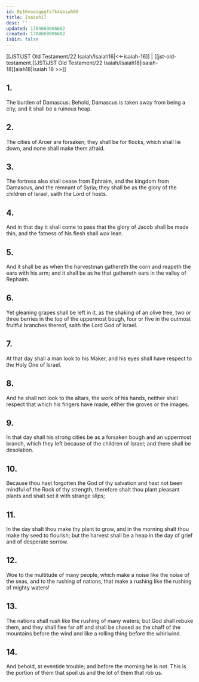 ```yaml
---
id: 8p16voazggqfsfk4qbiwh80
title: Isaiah17
desc: ''
updated: 1704669006682
created: 1704669006682
isDir: false
---
```

[[JST/JST Old Testament/22 Isaiah/Isaiah16|<<-isaiah-16]] | [[jst-old-testament.[[JST/JST Old Testament/22 Isaiah/Isaiah18|isaiah-18]]aiah18|Isaiah 18 >>]]
## 1.
The burden of Damascus: Behold, Damascus is taken away from being a city, and it shall be a ruinous heap.
## 2.
The cities of Aroer are forsaken; they shall be for flocks, which shall lie down, and none shall make them afraid.
## 3.
The fortress also shall cease from Ephraim, and the kingdom from Damascus, and the remnant of Syria; they shall be as the glory of the children of Israel, saith the Lord of hosts.
## 4.
And in that day it shall come to pass that the glory of Jacob shall be made thin, and the fatness of his flesh shall wax lean.
## 5.
And it shall be as when the harvestman gathereth the corn and reapeth the ears with his arm; and it shall be as he that gathereth ears in the valley of Rephaim.
## 6.
Yet gleaning grapes shall be left in it, as the shaking of an olive tree, two or three berries in the top of the uppermost bough, four or five in the outmost fruitful branches thereof, saith the Lord God of Israel.
## 7.
At that day shall a man look to his Maker, and his eyes shall have respect to the Holy One of Israel.
## 8.
And he shall not look to the altars, the work of his hands, neither shall respect that which his fingers have made, either the groves or the images.
## 9.
In that day shall his strong cities be as a forsaken bough and an uppermost branch, which they left because of the children of Israel; and there shall be desolation.
## 10.
Because thou hast forgotten the God of thy salvation and hast not been mindful of the Rock of thy strength, therefore shalt thou plant pleasant plants and shalt set it with strange slips;
## 11.
In the day shalt thou make thy plant to grow, and in the morning shalt thou make thy seed to flourish; but the harvest shall be a heap in the day of grief and of desperate sorrow.
## 12.
Woe to the multitude of many people, which make a noise like the noise of the seas, and to the rushing of nations, that make a rushing like the rushing of mighty waters!
## 13.
The nations shall rush like the rushing of many waters; but God shall rebuke them, and they shall flee far off and shall be chased as the chaff of the mountains before the wind and like a rolling thing before the whirlwind.
## 14.
And behold, at eventide trouble; and before the morning he is not. This is the portion of them that spoil us and the lot of them that rob us.

